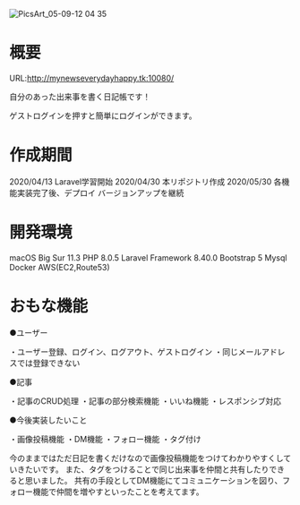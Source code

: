 ![PicsArt_05-09-12 04 35](https://user-images.githubusercontent.com/73108756/120105625-a99ea880-c194-11eb-9f67-c7b8602d8663.jpg)


# 概要
URL:http://mynewseverydayhappy.tk:10080/

自分のあった出来事を書く日記帳です！


ゲストログインを押すと簡単にログインができます。

# 作成期間

2020/04/13 Laravel学習開始
2020/04/30 本リポジトリ作成
2020/05/30 各機能実装完了後、デプロイ
バージョンアップを継続

# 開発環境
macOS Big Sur 11.3
PHP 8.0.5
Laravel Framework 8.40.0
Bootstrap 5
Mysql
Docker
AWS(EC2,Route53)
 
# おもな機能

●ユーザー

・ユーザー登録、ログイン、ログアウト、ゲストログイン
・同じメールアドレスでは登録できない

●記事

・記事のCRUD処理
・記事の部分検索機能
・いいね機能
・レスポンシブ対応


●今後実装したいこと

・画像投稿機能
・DM機能
・フォロー機能
・タグ付け

今のままではただ日記を書くだけなので画像投稿機能をつけてわかりやすくしていきたいです。
また、タグをつけることで同じ出来事を仲間と共有したりできると思いました。
共有の手段としてDM機能にてコミュニケーションを図り、フォロー機能で仲間を増やすといったことを考えてます。

